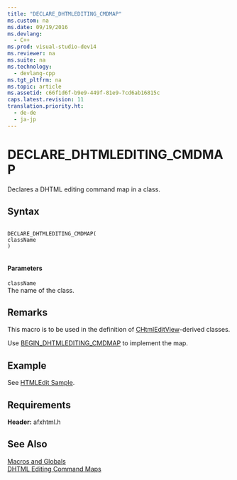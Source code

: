 ```yaml
---
title: "DECLARE_DHTMLEDITING_CMDMAP"
ms.custom: na
ms.date: 09/19/2016
ms.devlang: 
  - C++
ms.prod: visual-studio-dev14
ms.reviewer: na
ms.suite: na
ms.technology: 
  - devlang-cpp
ms.tgt_pltfrm: na
ms.topic: article
ms.assetid: c66f1d6f-b9e9-449f-81e9-7cd6ab16815c
caps.latest.revision: 11
translation.priority.ht: 
  - de-de
  - ja-jp
---
```

# DECLARE_DHTMLEDITING_CMDMAP
Declares a DHTML editing command map in a class.  
  
## Syntax  
  
```  
  
DECLARE_DHTMLEDITING_CMDMAP(  
className  
)  
  
```  
  
#### Parameters  
 `className`  
 The name of the class.  
  
## Remarks  
 This macro is to be used in the definition of [CHtmlEditView](../vs140/CHtmlEditView-Class.md)-derived classes.  
  
 Use [BEGIN_DHTMLEDITING_CMDMAP](../vs140/BEGIN_DHTMLEDITING_CMDMAP.md) to implement the map.  
  
## Example  
 See [HTMLEdit Sample](../vs140/Visual-C---Samples.md).  
  
## Requirements  
 **Header:** afxhtml.h  
  
## See Also  
 [Macros and Globals](../vs140/MFC-Macros-and-Globals.md)   
 [DHTML Editing Command Maps](../vs140/DHTML-Editing-Command-Maps.md)